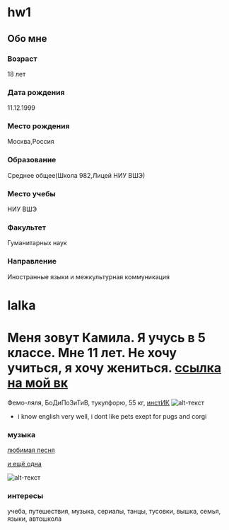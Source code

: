 # hw1
## Обо мне
### Возраст
18 лет
### Дата рождения
11.12.1999
### Место рождения
Москва,Россия 
### Образование 
Среднее общее(Школа 982,Лицей НИУ ВШЭ)
### Место учебы
НИУ ВШЭ 
### Факультет
Гуманитарных наук
### Направление
Иностранные языки и межкультурная коммуникация 
# lalka
# Меня зовут Камила. Я учусь в 5 классе. Мне 11 лет. Не хочу учиться, я хочу жениться. [ссылка на мой вк](https://vk.com/scamilok) 
 Фемо-ляля, БоДиПоЗиТиВ, тукулфорю, 55 кг, [инстИК](https://www.instagram.com/scamilok)
![alt-текст](http://www.pets4homes.co.uk/images/breeds/13/large/3918021b2f92bd036598a095fb7e45de.jpg "pugs")
* i know english very well, i dont like pets exept for pugs and corgi 
### музыка
[любимая песня](https://itunes.apple.com/ru/album/maria/1241464043?i=1241464054)

[и ещё одна](https://itunes.apple.com/ru/album/v-3005/756888658?i=756888707)

![alt-текст](http://www.mybarbos.com/wp-content/uploads/2015/12/welsh-corgi-14.jpg)

### интересы
учеба, путешествия, музыка, сериалы, танцы, тусовки, вышка, семья, языки, автошкола 

